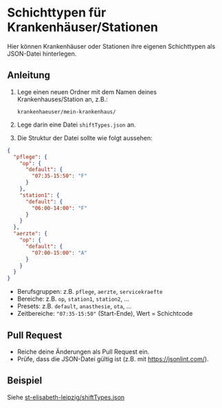 # Schichttypen für Krankenhäuser/Stationen

Hier können Krankenhäuser oder Stationen ihre eigenen Schichttypen als JSON-Datei hinterlegen.

## Anleitung

1. Lege einen neuen Ordner mit dem Namen deines Krankenhauses/Station an, z.B.:
   ```
   krankenhaeuser/mein-krankenhaus/
   ```
2. Lege darin eine Datei `shiftTypes.json` an.

3. Die Struktur der Datei sollte wie folgt aussehen:

```json
{
  "pflege": {
    "op": {
      "default": {
        "07:35-15:50": "F"
      }
    },
    "station1": {
      "default": {
        "06:00-14:00": "F"
      }
    }
  },
  "aerzte": {
    "op": {
      "default": {
        "07:00-15:00": "A"
      }
    }
  }
}
```

- Berufsgruppen: z.B. `pflege`, `aerzte`, `servicekraefte`
- Bereiche: z.B. `op`, `station1`, `station2`, ...
- Presets: z.B. `default`, `anasthesie`, `ota`, ...
- Zeitbereiche: `"07:35-15:50"` (Start-Ende), Wert = Schichtcode

## Pull Request

- Reiche deine Änderungen als Pull Request ein.
- Prüfe, dass die JSON-Datei gültig ist (z.B. mit https://jsonlint.com/).

## Beispiel

Siehe [st-elisabeth-leipzig/shiftTypes.json](./st-elisabeth-leipzig/shiftTypes.json)
